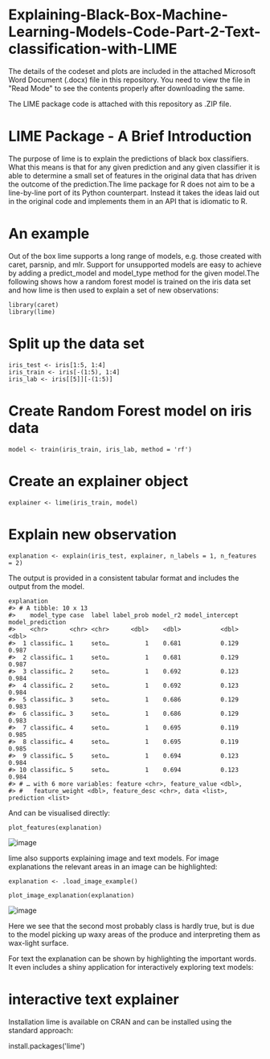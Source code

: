 # Explaining-Black-Box-Machine-Learning-Models-Code-Part-2-Text-classification-with-LIME

The details of the codeset and plots are included in the attached Microsoft Word Document (.docx) file in this repository. 
You need to view the file in "Read Mode" to see the contents properly after downloading the same.

The LIME package code is attached with this repository as .ZIP file.

LIME Package - A Brief Introduction
===================================
The purpose of lime is to explain the predictions of black box classifiers. What this means is that for any given prediction and any given classifier it is able to determine a small set of features in the original data that has driven the outcome of the prediction.The lime package for R does not aim to be a line-by-line port of its Python counterpart. Instead it takes the ideas laid out in the original code and implements them in an API that is idiomatic to R.

An example
============
Out of the box lime supports a long range of models, e.g. those created with caret, parsnip, and mlr. Support for unsupported models are easy to achieve by adding a predict_model and model_type method for the given model.The following shows how a random forest model is trained on the iris data set and how lime is then used to explain a set of new observations:

    library(caret) 
    library(lime)

Split up the data set
======================    
    iris_test <- iris[1:5, 1:4]
    iris_train <- iris[-(1:5), 1:4]
    iris_lab <- iris[[5]][-(1:5)]

Create Random Forest model on iris data
==========================================
    model <- train(iris_train, iris_lab, method = 'rf')

Create an explainer object
============================
    explainer <- lime(iris_train, model)

Explain new observation
========================
    explanation <- explain(iris_test, explainer, n_labels = 1, n_features = 2)

The output is provided in a consistent tabular format and includes the output from the model.

    explanation
    #> # A tibble: 10 x 13
    #>    model_type case  label label_prob model_r2 model_intercept model_prediction
    #>    <chr>      <chr> <chr>      <dbl>    <dbl>           <dbl>            <dbl>
    #>  1 classific… 1     seto…          1    0.681           0.129            0.987
    #>  2 classific… 1     seto…          1    0.681           0.129            0.987
    #>  3 classific… 2     seto…          1    0.692           0.123            0.984
    #>  4 classific… 2     seto…          1    0.692           0.123            0.984
    #>  5 classific… 3     seto…          1    0.686           0.129            0.983
    #>  6 classific… 3     seto…          1    0.686           0.129            0.983
    #>  7 classific… 4     seto…          1    0.695           0.119            0.985
    #>  8 classific… 4     seto…          1    0.695           0.119            0.985
    #>  9 classific… 5     seto…          1    0.694           0.123            0.984
    #> 10 classific… 5     seto…          1    0.694           0.123            0.984
    #> # … with 6 more variables: feature <chr>, feature_value <dbl>,
    #> #   feature_weight <dbl>, feature_desc <chr>, data <list>, prediction <list>

And can be visualised directly:

    plot_features(explanation)
    
![image](https://user-images.githubusercontent.com/26252963/149611100-98765b88-08ba-4231-b90f-e009be7ee2fa.png)


lime also supports explaining image and text models. For image explanations the relevant areas in an image can be highlighted:

    explanation <- .load_image_example()

    plot_image_explanation(explanation)
    
![image](https://user-images.githubusercontent.com/26252963/149611116-e993a762-b7d4-4430-904d-6023bb9eac62.png)


Here we see that the second most probably class is hardly true, but is due to the model picking up waxy areas of the produce and interpreting them as wax-light surface.

For text the explanation can be shown by highlighting the important words. It even includes a shiny application for interactively exploring text models:

interactive text explainer
===========================
Installation lime is available on CRAN and can be installed using the standard approach:

install.packages('lime')

